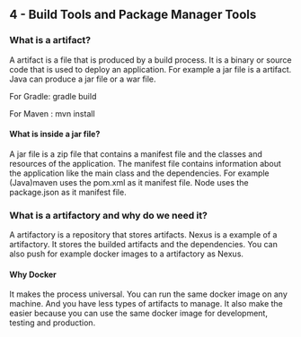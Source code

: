 ## 4 - Build Tools and Package Manager Tools

### What is a artifact?

A artifact is a file that is produced by a build process.
It is a binary or source code that is used to deploy an application.
For example a jar file is a artifact.
Java can produce a jar file or a war file.

For Gradle: gradle build 

For Maven : mvn install
#### What is inside a jar file?

A jar file is a zip file that contains a manifest file and the classes and resources of the application.
The manifest file contains information about the application like the main class and the dependencies.
For example (Java)maven uses the pom.xml as it manifest file.
Node uses the package.json as it manifest file.

### What is a artifactory and why do we need it?

A artifactory is a repository that stores artifacts.
Nexus is a example of a artifactory. It stores the builded artifacts and the dependencies.
You can also push for example docker images to a artifactory as Nexus.

#### Why Docker

It makes the process universal. You can run the same docker image on any machine. And you have less types of artifacts
to
manage. It also make the easier because you can use the same docker image for development, testing and production.








